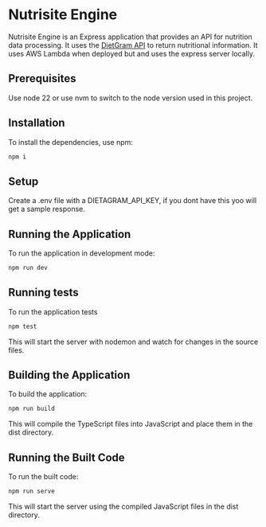 # Nutrisite Engine

Nutrisite Engine is an Express application that provides an API for nutrition data processing. It uses the [DietGram API](https://rapidapi.com/bulat.yauheni/api/dietagram) to return nutritional information. It uses AWS Lambda when deployed but and uses the express server locally.

## Prerequisites

Use node 22 or use nvm to switch to the node version used in this project.

## Installation

To install the dependencies, use npm:

```sh
npm i
```

## Setup

Create a .env file with a DIETAGRAM_API_KEY, if you dont have this yoo will get a sample response.

## Running the Application

To run the application in development mode:

```sh
npm run dev
```

## Running tests

To run the application tests

```sh
npm test
```

This will start the server with nodemon and watch for changes in the source files.

## Building the Application

To build the application:

```sh
npm run build
```

This will compile the TypeScript files into JavaScript and place them in the dist directory.

## Running the Built Code

To run the built code:

```sh
npm run serve
```

This will start the server using the compiled JavaScript files in the dist directory. 